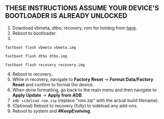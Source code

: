 ## THESE INSTRUCTIONS ASSUME YOUR DEVICE'S BOOTLOADER IS ALREADY UNLOCKED

1. Download vbmeta, dtbo, recovery, rom for hotdog from [here](https://sourceforge.net/projects/evolution-x/files/hotdog/15/).
2. Reboot to bootloader.
3.
```fastboot flash vbmeta vbmeta.img```

```fastboot flash dtbo dtbo.img```

```fastboot flash recovery recovery.img```

4. Reboot to recovery.
5. While in recovery, navigate to **Factory Reset** → **Format Data/Factory Reset** and confirm to format the device.
6. When done formatting, go back to the main menu and then navigate to **Apply Update** → **Apply from ADB**.
7. `adb sideload rom.zip` (replace "rom.zip" with the actual build filename).
8. (Optional) Reboot to recovery (fully) to sideload any add-ons.
9. Reboot to system and **#KeepEvolving**.

